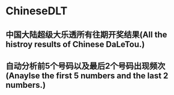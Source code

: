# ChineseDLT
## 中国大陆超级大乐透所有往期开奖结果(All the histroy results of Chinese DaLeTou.)
## 自动分析前5个号码以及最后2个号码出现频次(Anaylse the first 5 numbers and the last 2 numbers.)
